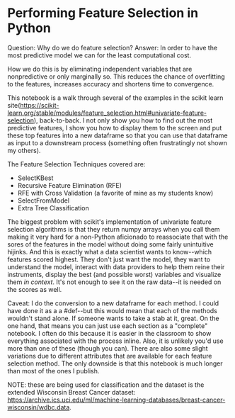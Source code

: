 # Performing Feature Selection in Python

Question: Why do we do feature selection? 
Answer: In order to have the most predictive model we can for the least computational cost. 

How we do this is by eliminating independent variables that are nonpredictive or only marginally so. This reduces the chance of overfitting to the features, increases accuracy and shortens time to convergence. 

This notebook is a walk through several of the examples in the scikit learn site(https://scikit-learn.org/stable/modules/feature_selection.html#univariate-feature-selection), back-to-back. I not only show you how to find out the most predictive features, I show you how to display them to the screen and put these top features into a new dataframe so that you can use that dataframe as input to a downstream process (something often frustratingly not shown my others). 

The Feature Selection Techniques covered are: 
* SelectKBest
* Recursive Feature Elimination (RFE)
* RFE with Cross Validation (a favorite of mine as my students know)
* SelectFromModel
* Extra Tree Classification

The biggest problem with scikit's implementation of univariate feature selection algorithms is that they return numpy arrays when you call them making it very hard for a non-Python aficionado to reassociate that with the sores of the features in the model without doing some fairly unintuitive hijinks. And this is exactly what a data scientist wants to know--which features scored highest. They don't just want the model, they want to understand the model, interact with data providers to help them reine their instruments, display the best (and possible worst) variables and visualize them *in context*. It's not enough to see it on the raw data--it is needed on the scores as well.

Caveat: I do the conversion to a new dataframe for each method. I could have done it as a a #def--but this would mean that each of the methods wouldn't stand alone. If someone wants to take a stab at it, great. On the one hand, that means you can just use each section as a "complete" notebook. I often do this because it is easier in the classroom to show everything associated with the process inline. Also, it is unlikely you'd use more than one of these (though you can). There are also some slight variations due to different attributes that are available for each feature selection method. The only downside is that this notebook is much longer than most of the ones I publish.

NOTE: these are being used for classification and the dataset is the extended Wisconsin Breast Cancer dataset: https://archive.ics.uci.edu/ml/machine-learning-databases/breast-cancer-wisconsin/wdbc.data. 
